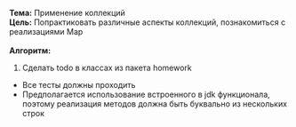 **Тема:** Применение коллекций<br>
**Цель:** Попрактиковать различные аспекты коллекций, познакомиться с реализациями Map<br><br>
**Алгоритм:**
1. Сделать todo в классах из пакета homework
- Все тесты должны проходить
- Предполагается использование встроенного в jdk функционала, поэтому реализация методов должна быть буквально из нескольких строк
